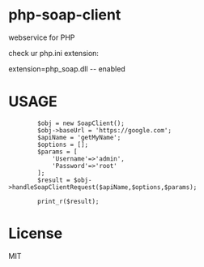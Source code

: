 # php-soap-client

webservice for PHP 

check ur php.ini extension:

extension=php_soap.dll  -- enabled

# USAGE

```
        $obj = new SoapClient();
        $obj->baseUrl = 'https://google.com';
        $apiName = 'getMyName';
        $options = [];
        $params = [
            'Username'=>'admin',
            'Password'=>'root'
        ];
        $result = $obj->handleSoapClientRequest($apiName,$options,$params);

        print_r($result);
```

# License

MIT